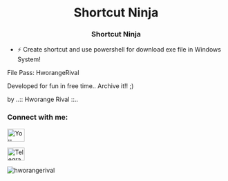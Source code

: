 <h1 align="center"> Shortcut Ninja​​​​​ </h1>

<h3 align="center">  Shortcut Ninja </h3>

- ⚡ Create shortcut and use powershell for download exe file in Windows System!

File Pass: HworangeRival

Developed for fun in free time.. Archive it!! ;)

by ..:: Hworange Rival ::..
 

<h3 align="left">Connect with me:</h3>
<p align="left">
<a href="https://www.youtube.com/user/MrHworange/videos" target="blank"><img align="center" src="https://raw.githubusercontent.com/rahuldkjain/github-profile-readme-generator/neutral-icons/src/images/icons/Social/youtube.svg" alt="You Tube: Hworange Rival" height="30" width="40" /></a>
</p>

<p align="left">
<a href="https://t.me/hworangerival" target="blank"><img align="center" src="https://raw.githubusercontent.com/rahuldkjain/github-profile-readme-generator/neutral-icons/src/images/icons/Social/youtube.svg" alt="Telegram: @hworangerival" height="30" width="40" /></a>
</p>


<p align="left"> <img src="https://komarev.com/ghpvc/?username=hworangerival&label=Views&color=0e75b6&style=flat" alt="hworangerival" /> </p>



